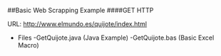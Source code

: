 ##Basic Web Scrapping Example
####GET HTTP 

URL: http://www.elmundo.es/quijote/index.html

- Files
	-GetQuijote.java (Java Example)
	-GetQuijote.bas (Basic Excel Macro)
